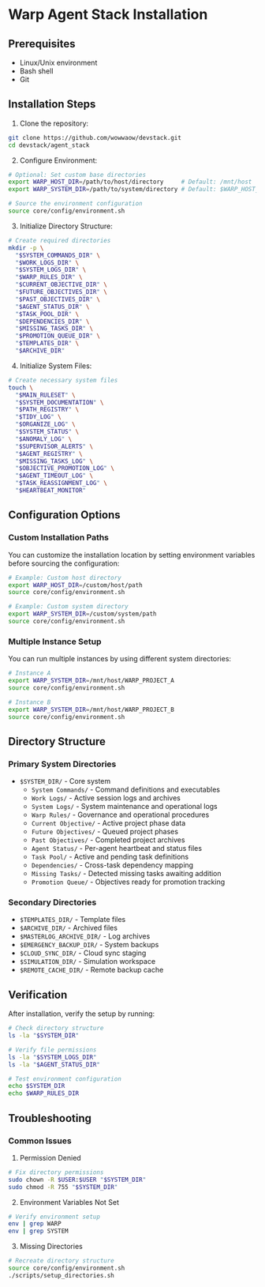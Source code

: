 # Warp Agent Stack Installation

## Prerequisites
- Linux/Unix environment
- Bash shell
- Git

## Installation Steps

1. Clone the repository:
```bash
git clone https://github.com/wowwaow/devstack.git
cd devstack/agent_stack
```

2. Configure Environment:
```bash
# Optional: Set custom base directories
export WARP_HOST_DIR=/path/to/host/directory     # Default: /mnt/host
export WARP_SYSTEM_DIR=/path/to/system/directory # Default: $WARP_HOST_DIR/WARP_CURRENT

# Source the environment configuration
source core/config/environment.sh
```

3. Initialize Directory Structure:
```bash
# Create required directories
mkdir -p \
  "$SYSTEM_COMMANDS_DIR" \
  "$WORK_LOGS_DIR" \
  "$SYSTEM_LOGS_DIR" \
  "$WARP_RULES_DIR" \
  "$CURRENT_OBJECTIVE_DIR" \
  "$FUTURE_OBJECTIVES_DIR" \
  "$PAST_OBJECTIVES_DIR" \
  "$AGENT_STATUS_DIR" \
  "$TASK_POOL_DIR" \
  "$DEPENDENCIES_DIR" \
  "$MISSING_TASKS_DIR" \
  "$PROMOTION_QUEUE_DIR" \
  "$TEMPLATES_DIR" \
  "$ARCHIVE_DIR"
```

4. Initialize System Files:
```bash
# Create necessary system files
touch \
  "$MAIN_RULESET" \
  "$SYSTEM_DOCUMENTATION" \
  "$PATH_REGISTRY" \
  "$TIDY_LOG" \
  "$ORGANIZE_LOG" \
  "$SYSTEM_STATUS" \
  "$ANOMALY_LOG" \
  "$SUPERVISOR_ALERTS" \
  "$AGENT_REGISTRY" \
  "$MISSING_TASKS_LOG" \
  "$OBJECTIVE_PROMOTION_LOG" \
  "$AGENT_TIMEOUT_LOG" \
  "$TASK_REASSIGNMENT_LOG" \
  "$HEARTBEAT_MONITOR"
```

## Configuration Options

### Custom Installation Paths
You can customize the installation location by setting environment variables before sourcing the configuration:

```bash
# Example: Custom host directory
export WARP_HOST_DIR=/custom/host/path
source core/config/environment.sh

# Example: Custom system directory
export WARP_SYSTEM_DIR=/custom/system/path
source core/config/environment.sh
```

### Multiple Instance Setup
You can run multiple instances by using different system directories:

```bash
# Instance A
export WARP_SYSTEM_DIR=/mnt/host/WARP_PROJECT_A
source core/config/environment.sh

# Instance B
export WARP_SYSTEM_DIR=/mnt/host/WARP_PROJECT_B
source core/config/environment.sh
```

## Directory Structure

### Primary System Directories
- `$SYSTEM_DIR/` - Core system
  - `System Commands/` - Command definitions and executables
  - `Work Logs/` - Active session logs and archives
  - `System Logs/` - System maintenance and operational logs
  - `Warp Rules/` - Governance and operational procedures
  - `Current Objective/` - Active project phase data
  - `Future Objectives/` - Queued project phases
  - `Past Objectives/` - Completed project archives
  - `Agent Status/` - Per-agent heartbeat and status files
  - `Task Pool/` - Active and pending task definitions
  - `Dependencies/` - Cross-task dependency mapping
  - `Missing Tasks/` - Detected missing tasks awaiting addition
  - `Promotion Queue/` - Objectives ready for promotion tracking

### Secondary Directories
- `$TEMPLATES_DIR/` - Template files
- `$ARCHIVE_DIR/` - Archived files
- `$MASTERLOG_ARCHIVE_DIR/` - Log archives
- `$EMERGENCY_BACKUP_DIR/` - System backups
- `$CLOUD_SYNC_DIR/` - Cloud sync staging
- `$SIMULATION_DIR/` - Simulation workspace
- `$REMOTE_CACHE_DIR/` - Remote backup cache

## Verification
After installation, verify the setup by running:
```bash
# Check directory structure
ls -la "$SYSTEM_DIR"

# Verify file permissions
ls -la "$SYSTEM_LOGS_DIR"
ls -la "$AGENT_STATUS_DIR"

# Test environment configuration
echo $SYSTEM_DIR
echo $WARP_RULES_DIR
```

## Troubleshooting

### Common Issues

1. Permission Denied
```bash
# Fix directory permissions
sudo chown -R $USER:$USER "$SYSTEM_DIR"
sudo chmod -R 755 "$SYSTEM_DIR"
```

2. Environment Variables Not Set
```bash
# Verify environment setup
env | grep WARP
env | grep SYSTEM
```

3. Missing Directories
```bash
# Recreate directory structure
source core/config/environment.sh
./scripts/setup_directories.sh
```

